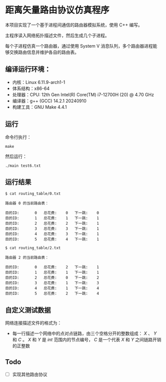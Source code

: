 # 距离矢量路由协议仿真程序

本项目实现了一个基于进程间通信的路由器模拟系统，使用 C++ 编写。

主程序读入网络拓扑描述文件，然后生成几个子进程。

每个子进程仿真一个路由器，通过使用 System V 消息队列，多个路由器进程能够交换路由信息并维护各自的路由表。



## 编译运行环境：

- 内核：Linux 6.11.9-arch1-1
- 体系结构：x86-64
- 处理器：CPU: 12th Gen Intel(R) Core(TM) i7-12700H (20) @ 4.70 GHz
- 编译器：g++ (GCC) 14.2.1 20240910
- 构建工具：GNU Make 4.4.1



## 运行

命令行执行：
```shell
make
```

然后运行：

```shell
./main test6.txt
```



## 运行结果

```shell
$ cat routing_table/0.txt

路由器 0 的当前路由表：

目的ID:   	0	总花费: 	0	下一跳: 	0
目的ID:   	1	总花费: 	1	下一跳: 	1
目的ID:   	2	总花费: 	2	下一跳: 	1
目的ID:   	3	总花费: 	3	下一跳: 	1
目的ID:   	4	总花费: 	3	下一跳: 	1
目的ID:   	5	总花费: 	4	下一跳: 	1

```

```shell
$ cat routing_table/2.txt

路由器 2 的当前路由表：

目的ID:   	0	总花费: 	2	下一跳: 	1
目的ID:   	1	总花费: 	1	下一跳: 	1
目的ID:   	2	总花费: 	0	下一跳: 	2
目的ID:   	3	总花费: 	1	下一跳: 	3
目的ID:   	4	总花费: 	1	下一跳: 	4
目的ID:   	5	总花费: 	2	下一跳: 	4

```



## 自定义测试数据

网络连接描述文件的格式为：

- 每一行描述一个网络中的点对点链路，由三个空格分开的整数组成： $X$ 、 $Y$ 和 $C$ 。 $X$ 和 $Y$ 是 $int$ 范围内的节点编号， $C$ 是一个代表 $X$ 和 $Y$ 之间链路开销的正整数



## Todo

- [ ] 实现其他路由协议